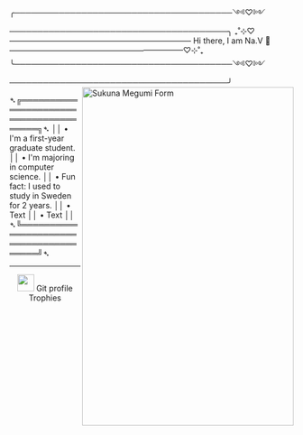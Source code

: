 ╭───────────────────────────────────────༺♡༻───────────────────────────────────────╮
 ₊˚⊹⁠♡——————————————————————— Hi there, I am Na.V 👑‎ ——————————————————————♡⊹⁠˚₊
╰───────────────────────────────────────༺♡༻───────────────────────────────────────╯
<img src="https://acortar.link/135Ntj" align="right" alt="Sukuna Megumi Form" height="600px" width="375px">
    
  ➴╔═══════════════════════════════════════╗➴
   ││ • I'm a first-year graduate student.
   ││ • I'm majoring in computer science.
   ││ • Fun fact: I used to study in Sweden for 2 years.
   ││ • Text
   ││ • Text
   ││
  ➴╚═══════════════════════════════════════╝➴
</div>
<hr>
<p align="center"><img src="https://media.giphy.com/media/QaMcXSekUWx7aogAUr/giphy.gif" width="30" />&nbsp;Git profile Trophies</p><br>

